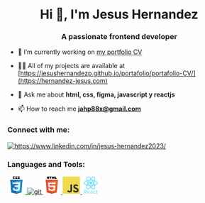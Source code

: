 <h1 align="center">Hi 👋, I'm Jesus Hernandez</h1>
<h3 align="center">A passionate frontend developer</h3>

- 🔭 I’m currently working on [my portfolio CV](https://jesushernandezp.github.io/portafolio/portafolio-CV/)

- 👨‍💻 All of my projects are available at [https://jesushernandezp.github.io/portafolio/portafolio-CV/](https://hernandez-jesus.com)

- 💬 Ask me about **html, css, figma, javascript y reactjs**

- 📫 How to reach me **jahp88x@gmail.com**

<h3 align="left">Connect with me:</h3>
<p align="left">
<a href="https://www.linkedin.com/in/jesus-hernandez2023/" target="blank"><img align="center" src="https://raw.githubusercontent.com/rahuldkjain/github-profile-readme-generator/master/src/images/icons/Social/linked-in-alt.svg" alt="https://www.linkedin.com/in/jesus-hernandez2023/" height="30" width="40" /></a>
</p>

<h3 align="left">Languages and Tools:</h3>
<p align="left"> <a href="https://www.w3schools.com/css/" target="_blank" rel="noreferrer"> <img src="https://raw.githubusercontent.com/devicons/devicon/master/icons/css3/css3-original-wordmark.svg" alt="css3" width="40" height="40"/> </a> <a href="https://git-scm.com/" target="_blank" rel="noreferrer"> <img src="https://www.vectorlogo.zone/logos/git-scm/git-scm-icon.svg" alt="git" width="40" height="40"/> </a> <a href="https://www.w3.org/html/" target="_blank" rel="noreferrer"> <img src="https://raw.githubusercontent.com/devicons/devicon/master/icons/html5/html5-original-wordmark.svg" alt="html5" width="40" height="40"/> </a> <a href="https://developer.mozilla.org/en-US/docs/Web/JavaScript" target="_blank" rel="noreferrer"> <img src="https://raw.githubusercontent.com/devicons/devicon/master/icons/javascript/javascript-original.svg" alt="javascript" width="40" height="40"/> </a> <a href="https://reactjs.org/" target="_blank" rel="noreferrer"> <img src="https://raw.githubusercontent.com/devicons/devicon/master/icons/react/react-original-wordmark.svg" alt="react" width="40" height="40"/> </a> </p>
